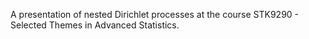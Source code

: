 A presentation of nested Dirichlet processes at the course STK9290 - Selected Themes in Advanced Statistics.